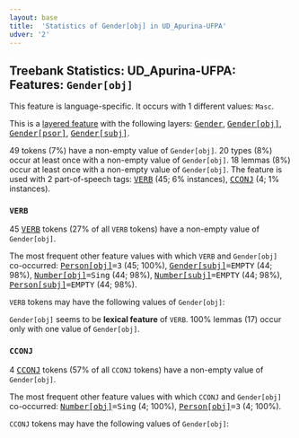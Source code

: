 ```yaml
---
layout: base
title:  'Statistics of Gender[obj] in UD_Apurina-UFPA'
udver: '2'
---
```


## Treebank Statistics: UD_Apurina-UFPA: Features: `Gender[obj]`

This feature is language-specific.
It occurs with 1 different values: `Masc`.

This is a <a href="../../u/overview/feat-layers.html">layered feature</a> with the following layers: <tt><a href="apu_ufpa-feat-Gender.html">Gender</a></tt>, <tt><a href="apu_ufpa-feat-Gender-obj.html">Gender[obj]</a></tt>, <tt><a href="apu_ufpa-feat-Gender-psor.html">Gender[psor]</a></tt>, <tt><a href="apu_ufpa-feat-Gender-subj.html">Gender[subj]</a></tt>.

49 tokens (7%) have a non-empty value of `Gender[obj]`.
20 types (8%) occur at least once with a non-empty value of `Gender[obj]`.
18 lemmas (8%) occur at least once with a non-empty value of `Gender[obj]`.
The feature is used with 2 part-of-speech tags: <tt><a href="apu_ufpa-pos-VERB.html">VERB</a></tt> (45; 6% instances), <tt><a href="apu_ufpa-pos-CCONJ.html">CCONJ</a></tt> (4; 1% instances).

### `VERB`

45 <tt><a href="apu_ufpa-pos-VERB.html">VERB</a></tt> tokens (27% of all `VERB` tokens) have a non-empty value of `Gender[obj]`.

The most frequent other feature values with which `VERB` and `Gender[obj]` co-occurred: <tt><a href="apu_ufpa-feat-Person-obj.html">Person[obj]</a></tt><tt>=3</tt> (45; 100%), <tt><a href="apu_ufpa-feat-Gender-subj.html">Gender[subj]</a></tt><tt>=EMPTY</tt> (44; 98%), <tt><a href="apu_ufpa-feat-Number-obj.html">Number[obj]</a></tt><tt>=Sing</tt> (44; 98%), <tt><a href="apu_ufpa-feat-Number-subj.html">Number[subj]</a></tt><tt>=EMPTY</tt> (44; 98%), <tt><a href="apu_ufpa-feat-Person-subj.html">Person[subj]</a></tt><tt>=EMPTY</tt> (44; 98%).

`VERB` tokens may have the following values of `Gender[obj]`:


`Gender[obj]` seems to be **lexical feature** of `VERB`. 100% lemmas (17) occur only with one value of `Gender[obj]`.

### `CCONJ`

4 <tt><a href="apu_ufpa-pos-CCONJ.html">CCONJ</a></tt> tokens (57% of all `CCONJ` tokens) have a non-empty value of `Gender[obj]`.

The most frequent other feature values with which `CCONJ` and `Gender[obj]` co-occurred: <tt><a href="apu_ufpa-feat-Number-obj.html">Number[obj]</a></tt><tt>=Sing</tt> (4; 100%), <tt><a href="apu_ufpa-feat-Person-obj.html">Person[obj]</a></tt><tt>=3</tt> (4; 100%).

`CCONJ` tokens may have the following values of `Gender[obj]`:


